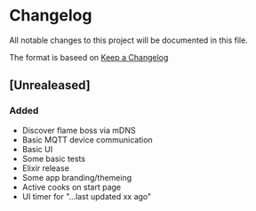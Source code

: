 # Changelog

All notable changes to this project will be documented in this file.

The format is baseed on [Keep a Changelog](https://keepachangelog.com/en/1.0.0)

## [Unrealeased]

### Added

- Discover flame boss via mDNS
- Basic MQTT device communication
- Basic UI
- Some basic tests
- Elixir release
- Some app branding/themeing
- Active cooks on start page
- UI timer for "...last updated xx ago"
